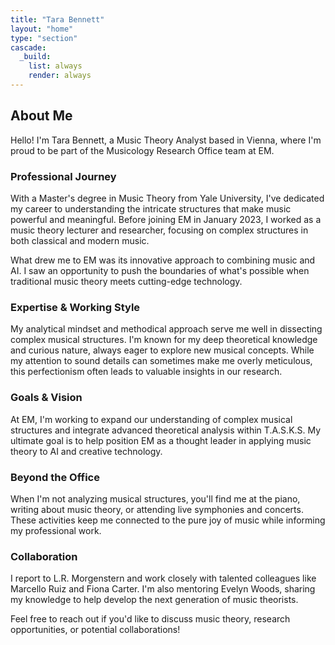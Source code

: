 ```yaml
---
title: "Tara Bennett"
layout: "home"
type: "section"
cascade:
  _build:
    list: always
    render: always
---
```

## About Me

Hello! I'm Tara Bennett, a Music Theory Analyst based in Vienna, where I'm proud to be part of the Musicology Research Office team at EM.

### Professional Journey

With a Master's degree in Music Theory from Yale University, I've dedicated my career to understanding the intricate structures that make music powerful and meaningful. Before joining EM in January 2023, I worked as a music theory lecturer and researcher, focusing on complex structures in both classical and modern music.

What drew me to EM was its innovative approach to combining music and AI. I saw an opportunity to push the boundaries of what's possible when traditional music theory meets cutting-edge technology.

### Expertise & Working Style

My analytical mindset and methodical approach serve me well in dissecting complex musical structures. I'm known for my deep theoretical knowledge and curious nature, always eager to explore new musical concepts. While my attention to sound details can sometimes make me overly meticulous, this perfectionism often leads to valuable insights in our research.

### Goals & Vision

At EM, I'm working to expand our understanding of complex musical structures and integrate advanced theoretical analysis within T.A.S.K.S. My ultimate goal is to help position EM as a thought leader in applying music theory to AI and creative technology.

### Beyond the Office

When I'm not analyzing musical structures, you'll find me at the piano, writing about music theory, or attending live symphonies and concerts. These activities keep me connected to the pure joy of music while informing my professional work.

### Collaboration

I report to L.R. Morgenstern and work closely with talented colleagues like Marcello Ruiz and Fiona Carter. I'm also mentoring Evelyn Woods, sharing my knowledge to help develop the next generation of music theorists.

Feel free to reach out if you'd like to discuss music theory, research opportunities, or potential collaborations!